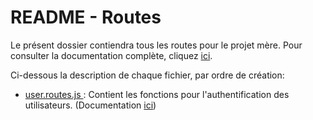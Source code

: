 # README - Routes

Le présent dossier contiendra tous les routes pour le projet mère. Pour consulter la documentation complète, cliquez [ici](../documentation/routes/README.md).

Ci-dessous la description de chaque fichier, par ordre de création: 
- [user.routes.js ](./user.routes.js ): Contient les fonctions pour l'authentification des utilisateurs. (Documentation [ici](../documentation/routes/user.routes.md))